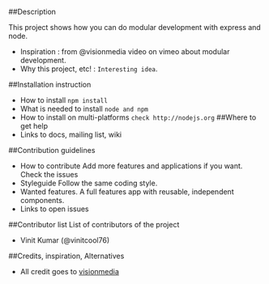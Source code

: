 ##Description

This project shows how you can do modular development with express and node.
- Inspiration : from @visionmedia video on vimeo about modular development.
- Why this project, etc! : `Interesting idea`.

##Installation instruction
- How to install
    `npm install`
- What is needed to install
   `node and npm`
- How to install on multi-platforms
    `check http://nodejs.org`
##Where to get help
- Links to docs, mailing list, wiki

##Contribution guidelines
- How to contribute
 Add more features and applications if you want. Check the issues
- Styleguide
 Follow the same coding style.
- Wanted features.
 A full features app with reusable, independent components.
- Links to open issues

##Contributor list
List of contributors of the project
- Vinit Kumar (@vinitcool76)

##Credits, inspiration, Alternatives
- All credit goes to [visionmedia](http://github.com/visionmedia)



